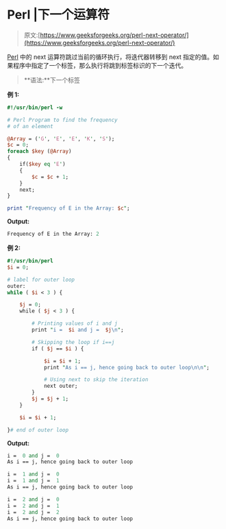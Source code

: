 # Perl |下一个运算符

> 原文:[https://www.geeksforgeeks.org/perl-next-operator/](https://www.geeksforgeeks.org/perl-next-operator/)

[Perl](https://www.geeksforgeeks.org/introduction-to-perl/) 中的 next 运算符跳过当前的循环执行，将迭代器转移到 next 指定的值。如果程序中指定了一个标签，那么执行将跳到标签标识的下一个迭代。

> **语法:**下一个标签

**例 1:**

```perl
#!/usr/bin/perl -w

# Perl Program to find the frequency
# of an element

@Array = ('G', 'E', 'E', 'K', 'S');
$c = 0;
foreach $key (@Array)
{
    if($key eq 'E') 
    {
        $c = $c + 1;    
    }
    next;
}

print "Frequency of E in the Array: $c";
```

**Output:**

```perl
Frequency of E in the Array: 2

```

**例 2:**

```perl
#!/usr/bin/perl
$i = 0;

# label for outer loop
outer:
while ( $i < 3 ) {

    $j = 0;
    while ( $j < 3 ) {

        # Printing values of i and j
        print "i =  $i and j =  $j\n";

        # Skipping the loop if i==j
        if ( $j == $i ) {

            $i = $i + 1;
            print "As i == j, hence going back to outer loop\n\n";

            # Using next to skip the iteration
            next outer;
        }
        $j = $j + 1;
    }

    $i = $i + 1;

}# end of outer loop
```

**Output:**

```perl
i =  0 and j =  0
As i == j, hence going back to outer loop

i =  1 and j =  0
i =  1 and j =  1
As i == j, hence going back to outer loop

i =  2 and j =  0
i =  2 and j =  1
i =  2 and j =  2
As i == j, hence going back to outer loop

```